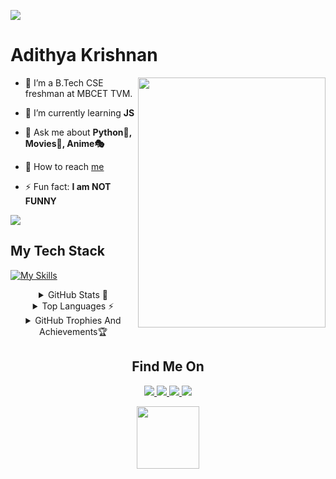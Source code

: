 <img src="https://user-images.githubusercontent.com/73097560/115834477-dbab4500-a447-11eb-908a-139a6edaec5c.gif"></a>
# Adithya Krishnan 

<img align="right" src="https://github.com/fal3n-4ngel/fal3n-4ngel/blob/main/4.gif" width="300" height="400" />

- 🔭  I’m a B.Tech CSE freshman at MBCET TVM.

- 🌱  I’m currently learning **JS**

- 💬  Ask me about **Python🐍, Movies🍿, Anime🎭**

- 🚀  How to reach [me](https://fal3n-4ngel.github.io/)

- ⚡ Fun fact: **I am NOT FUNNY**




<img src="https://user-images.githubusercontent.com/73097560/115834477-dbab4500-a447-11eb-908a-139a6edaec5c.gif"></a>
## My Tech Stack
[![My Skills](https://skillicons.dev/icons?i=python,flutter,mysql,html,css,bootstrap,figma,ps,git,&theme=light)](https://github.com/fal3n-4ngel/)
<p align="center">
<details align="center">
  <summary>GitHub Stats 📖</summary>
  
  <p align="center">
    <img src="https://github-readme-stats.vercel.app/api?username=fal3n-4ngel&count_private=true&show_icons=true&cache_seconds=1800"/>
    </p>
</details>
<details align="center">
  <summary>Top Languages ⚡</summary>
  <p align="center">
    <img src="https://github-readme-stats.vercel.app/api/top-langs/?username=fal3n-4ngel&layout=compact"/>
    </p>
</details>

<details align="center">
  <summary>GitHub Trophies And Achievements🏆</summary>
  <p align="center">
    <img src="https://github-profile-trophy.vercel.app/?username=fal3n-4ngel&title=MultiLanguage,Commits,PullRequest,Repositories,Stars,Organizations,AncientUser,LongTimeUser,"/>
  </p>
</details>

<p align="center">
<h2 align='center'> Find Me On </h2>
</p>
<p align="center"> 
  <a href="https://twitter.com/fal3n_4ngel" target="_blank">
  <img src='https://img.shields.io/badge/Twitter-1DA1F2?style=for-the-badge&logo=twitter&logoColor=white'>
  </a>
  
  <a href="https://www.linkedin.com/in/fal3n-4ngel/" target="_blank">
  <img src='https://img.shields.io/badge/LinkedIn-0077B5?style=for-the-badge&logo=linkedin&logoColor=white'>
   </a>
  
  <a href="https://github.com/fal3n-4ngel/" target="_blank">
  <img src='https://img.shields.io/badge/GitHub-100000?style=for-the-badge&logo=github&logoColor=white'>
  </a>
  <a href="https://g.dev/fal3n-4ngel" target="_blank">
  <img src='https://img.shields.io/badge/google%20developers-3DDC84?style=for-the-badge&logo=android&logoColor=white'>
  </a>
</p>


<p align="center">
<img width="100" src="https://media1.giphy.com/media/3o7WIx7urV838kHFzW/giphy.gif">
</p>
